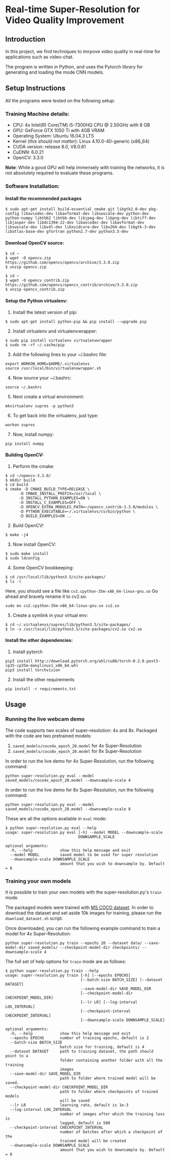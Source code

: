 # Real-time Super-Resolution for Video Quality Improvement

## Introduction
In this project, we find techniques to imrpove video quality in real-time for applications such as video-chat.

The program is written in Python, and uses the Pytorch library for generating and loading the mode CNN models.

## Setup Instructions
All the programs were tested on the following setup:
### Training Machine details:
* CPU: 4x Intel(R) Core(TM) i5-7300HQ CPU @ 2.50GHz with 8 GB
* GPU: GeForce GTX 1050 Ti with 4GB VRAM
* Operating System: Ubuntu 16.04.3 LTS 
* Kernel (_this should not matter_): Linux 4.10.0-40-generic (x86_64)
* CUDA version: release 8.0, V8.0.61
* CuDNN: 6.0.21
* OpenCV: 3.3.0

**Note**: While a good GPU will help immensely with training the networks, it is not absolutely required to evaluate these programs.

### Software Installation:

#### Install the recommended packages
```
$ sudo apt-get install build-essential cmake git libgtk2.0-dev pkg-config libavcodec-dev libavformat-dev libswscale-dev python-dev python-numpy libtbb2 libtbb-dev libjpeg-dev libpng-dev libtiff-dev libjasper-dev libdc1394-22-dev libavcodec-dev libavformat-dev libswscale-dev libv4l-dev libxvidcore-dev libx264-dev libgtk-3-dev libatlas-base-dev gfortran python2.7-dev python3.5-dev
```

#### Download OpenCV source:
```
$ cd ~
$ wget -O opencv.zip https://github.com/opencv/opencv/archive/3.3.0.zip
$ unzip opencv.zip
```
```
$ cd ~
$ wget -O opencv_contrib.zip https://github.com/opencv/opencv_contrib/archive/3.3.0.zip
$ unzip opencv_contrib.zip
```
#### Setup the Python virtualenv:
1. Install the latest version of pip:
```
$ sudo apt-get install python-pip && pip install --upgrade pip
```
2. Install virtualenv and virtualenvwrapper:
```
$ sudo pip install virtualenv virtualenvwrapper
$ sudo rm -rf ~/.cache/pip
```
3. Add the following lines to your ~/.bashrc file:

```
export WORKON_HOME=$HOME/.virtualenvs
source /usr/local/bin/virtualenvwrapper.sh
```
4. Now source your ~/.bashrc:
```
source ~/.bashrc
```
5. Next create a virtual environment:

```
mkvirtualenv supres -p python3
```
6. To get back into the virtualenv, just type:
```
workon supres
```
7. Now, install numpy:
```
pip install numpy
```
#### Building OpenCV:
1. Perform the cmake:

```
$ cd ~/opencv-3.3.0/
$ mkdir build
$ cd build
$ cmake -D CMAKE_BUILD_TYPE=RELEASE \
      -D CMAKE_INSTALL_PREFIX=/usr/local \
      -D INSTALL_PYTHON_EXAMPLES=ON \
      -D INSTALL_C_EXAMPLES=OFF \
      -D OPENCV_EXTRA_MODULES_PATH=~/opencv_contrib-3.3.0/modules \
      -D PYTHON_EXECUTABLE=~/.virtualenvs/cv/bin/python \
      -D BUILD_EXAMPLES=ON ..
```
2. Build OpenCV!
```
$ make -j4
```
3. Now install OpenCV:
```
$ sudo make install
$ sudo ldconfig
```
4. Some OpenCV bookkeeping:
```
$ cd /usr/local/lib/python3.5/site-packages/
$ ls -l
```
Here, you should see a file like ```cv2.cpython-35m-x86_64-linux-gnu.so```
Go ahead and bravely rename it to cv2.so:
```
sudo mv cv2.cpython-35m-x86_64-linux-gnu.so cv2.so
```
5. Create a symlink in your virtual env:
```
$ cd ~/.virtualenvs/supres/lib/python3.5/site-packages/
$ ln -s /usr/local/lib/python3.5/site-packages/cv2.so cv2.so
```
#### Install the other dependencies:
1. Install pytorch
```
pip3 install http://download.pytorch.org/whl/cu80/torch-0.2.0.post3-cp35-cp35m-manylinux1_x86_64.whl 
pip3 install torchvision
```
2. Install the other requirements
```
pip install -r requirements.txt
```

## Usage
### Running the live webcam demo
The code supports two scales of super-resolution: 4x and 8x.
Packaged with the code are two pretrained models:
1. `saved_models/coco4x_epoch_20.model` for 4x Super-Resolution
2. `saved_models/coco8x_epoch_20.model` for 8x Super-Resolution

In order to run the live demo for 4x Super-Resolution, run the following command:
```
python super-resolution.py eval --model saved_models/coco4x_epoch_20.model --downsample-scale 4
```

In order to run the live demo for 8x Super-Resolution, run the following command:
```
python super-resolution.py eval --model saved_models/coco8x_epoch_20.model --downsample-scale 8
```
These are all the options available in `eval` mode:
```
$ python super-resolution.py eval --help
usage: super-resolution.py eval [-h] --model MODEL --downsample-scale
                                DOWNSAMPLE_SCALE

optional arguments:
  -h, --help            show this help message and exit
  --model MODEL         saved model to be used for super resolution
  --downsample-scale DOWNSAMPLE_SCALE
                        amount that you wish to downsample by. Default = 8
```
### Training your own models
It is possible to train your own models with the super-resolution.py's `train` mode.

The packaged models were trained with [MS COCO dataset](http://cocodataset.org/#download). In order to download the dataset and set aside 10k images for training, please run the `download_dataset.sh` script.

Once downloaded, you can run the following example command to train a model for 4x Super-Resolution:
```
python super-resolution.py train --epochs 20 --dataset data/ --save-model-dir saved_models/ --checkpoint-model-dir checkpoints/ --downsample-scale 4
```

The full set of help options for `train` mode are as follows:
```
$ python super-resolution.py train --help
usage: super-resolution.py train [-h] [--epochs EPOCHS]
                                 [--batch-size BATCH_SIZE] [--dataset DATASET]
                                 --save-model-dir SAVE_MODEL_DIR
                                 [--checkpoint-model-dir CHECKPOINT_MODEL_DIR]
                                 [--lr LR] [--log-interval LOG_INTERVAL]
                                 [--checkpoint-interval CHECKPOINT_INTERVAL]
                                 [--downsample-scale DOWNSAMPLE_SCALE]

optional arguments:
  -h, --help            show this help message and exit
  --epochs EPOCHS       number of training epochs, default is 2
  --batch-size BATCH_SIZE
                        batch size for training, default is 4
  --dataset DATASET     path to training dataset, the path should point to a
                        folder containing another folder with all the training
                        images
  --save-model-dir SAVE_MODEL_DIR
                        path to folder where trained model will be saved.
  --checkpoint-model-dir CHECKPOINT_MODEL_DIR
                        path to folder where checkpoints of trained models
                        will be saved
  --lr LR               learning rate, default is 1e-3
  --log-interval LOG_INTERVAL
                        number of images after which the training loss is
                        logged, default is 500
  --checkpoint-interval CHECKPOINT_INTERVAL
                        number of batches after which a checkpoint of the
                        trained model will be created
  --downsample-scale DOWNSAMPLE_SCALE
                        amount that you wish to downsample by. Default = 8
```
